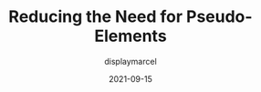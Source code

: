 ---
author: displaymarcel
date: 2021-09-15
hidden: true
publisher: smashingmag
tags:
  - css
  - selectors
target_url: https://www.smashingmagazine.com/2021/09/reducing-need-pseudo-elements/
title: Reducing the Need for Pseudo-Elements
---